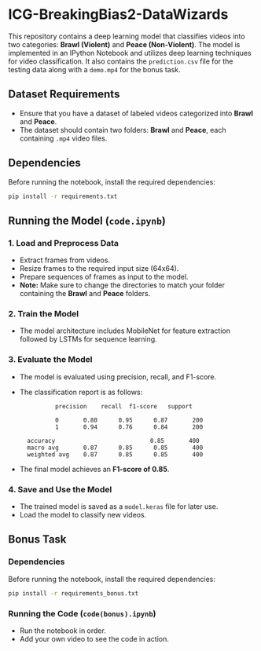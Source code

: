# ICG-BreakingBias2-DataWizards

This repository contains a deep learning model that classifies videos into two categories: **Brawl (Violent)** and **Peace (Non-Violent)**. The model is implemented in an IPython Notebook and utilizes deep learning techniques for video classification. It also contains the `prediction.csv` file for the testing data along with a `demo.mp4` for the bonus task.

## Dataset Requirements

- Ensure that you have a dataset of labeled videos categorized into **Brawl** and **Peace**.
- The dataset should contain two folders: **Brawl** and **Peace**, each containing `.mp4` video files.

## Dependencies

Before running the notebook, install the required dependencies:

```bash
pip install -r requirements.txt
```

## Running the Model (`code.ipynb`)

### 1. Load and Preprocess Data

- Extract frames from videos.
- Resize frames to the required input size (64x64).
- Prepare sequences of frames as input to the model.
- **Note:** Make sure to change the directories to match your folder containing the **Brawl** and **Peace** folders.

### 2. Train the Model
- The model architecture includes MobileNet for feature extraction followed by LSTMs for sequence learning.

### 3. Evaluate the Model

- The model is evaluated using precision, recall, and F1-score.
- The classification report is as follows:

  ```
            precision    recall  f1-score   support

            0       0.80      0.95      0.87       200
            1       0.94      0.76      0.84       200

    accuracy                           0.85       400
    macro avg       0.87      0.85      0.85       400
    weighted avg    0.87      0.85      0.85       400
  ```

- The final model achieves an **F1-score of 0.85**.

### 4. Save and Use the Model

- The trained model is saved as a `model.keras` file for later use.
- Load the model to classify new videos.


## Bonus Task

### Dependencies
Before running the notebook, install the required dependencies:

```bash
pip install -r requirements_bonus.txt
```

### Running the Code (`code(bonus).ipynb`)

- Run the notebook in order.
- Add your own video to see the code in action.
